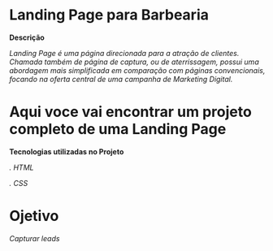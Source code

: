# Landing Page para Barbearia

 **Descrição**

 *Landing Page é uma página direcionada para a atração de clientes. Chamada também de página de captura, ou de aterrissagem, possui uma abordagem mais simplificada em comparação com páginas convencionais, focando na oferta central de uma campanha de Marketing Digital.*

# Aqui voce vai encontrar um projeto completo de uma Landing Page

**Tecnologias utilizadas no Projeto**

*. HTML*

*. CSS*

# Ojetivo

*Capturar leads*
